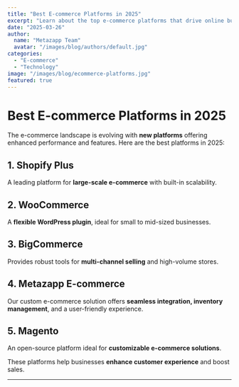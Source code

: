 ```yaml
---
title: "Best E-commerce Platforms in 2025"
excerpt: "Learn about the top e-commerce platforms that drive online business success in 2025."
date: "2025-03-26"
author:
  name: "Metazapp Team"
  avatar: "/images/blog/authors/default.jpg"
categories:
  - "E-commerce"
  - "Technology"
image: "/images/blog/ecommerce-platforms.jpg"
featured: true
---
```


# Best E-commerce Platforms in 2025

The e-commerce landscape is evolving with **new platforms** offering enhanced performance and features. Here are the best platforms in 2025:

## 1. Shopify Plus
A leading platform for **large-scale e-commerce** with built-in scalability.

## 2. WooCommerce
A **flexible WordPress plugin**, ideal for small to mid-sized businesses.

## 3. BigCommerce
Provides robust tools for **multi-channel selling** and high-volume stores.

## 4. Metazapp E-commerce
Our custom e-commerce solution offers **seamless integration, inventory management**, and a user-friendly experience.

## 5. Magento
An open-source platform ideal for **customizable e-commerce solutions**.

These platforms help businesses **enhance customer experience** and boost sales.

---
